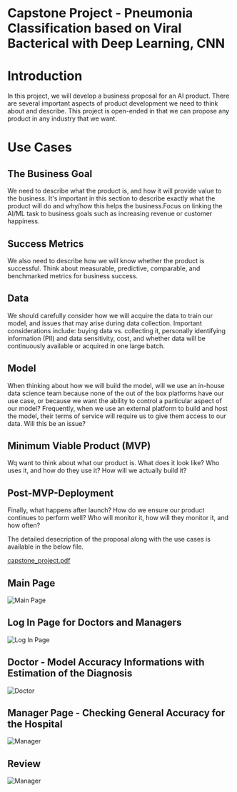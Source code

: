 # Capstone Project - Pneumonia Classification based on Viral Bacterical with Deep Learning, CNN
# Introduction 

In this project, we will develop a business proposal for an AI product. There are several important aspects of product development we need to think about and describe.
This project is open-ended in that we can propose any product in any industry that we want.

# Use Cases 

## The Business Goal

We need to describe what the product is, and how it will provide value to the business. It's important in this section to describe exactly what the 
product will do and why/how this helps the business.Focus on linking the AI/ML task to business goals such as increasing revenue or customer happiness.

## Success Metrics

We also need to describe how we will know whether the product is successful. Think about measurable, predictive, comparable, and benchmarked metrics for business success.

## Data

We should carefully consider how we will acquire the data to train our model, and issues that may arise during data collection. 
Important considerations include: buying data vs. collecting it, personally identifying information (PII) and data sensitivity, cost, and whether data will be 
continuously available or acquired in one large batch.

## Model

When thinking about how we will build the model, will we use an in-house data science team because none of the out of the box platforms have our use case, 
or because we want the ability to control a particular aspect of our model? Frequently, when we use an external platform to build and host the model, 
their terms of service will require us to give them access to our data. Will this be an issue?

## Minimum Viable Product (MVP)

Wq want to think about what our product is. What does it look like? Who uses it, and how do they use it? How will we actually build it?

## Post-MVP-Deployment

Finally, what happens after launch? How do we ensure our product continues to perform well? Who will monitor it, how will they monitor it, and how often?

The detailed desecription of the proposal along with the use cases is available in the below file.

[capstone_project.pdf](https://github.com/edaaydinea/AI-Product-Manager-Nanodegree-Program/blob/main/Capstone%20Project%20-%20Pneumonia%20Classification%20based%20on%20Viral%20and%20Bacterial%20with%20Deep%20Learning%2C%20CNN/capstone-project.pdf)

## Main Page
![Main Page](https://github.com/edaaydinea/AI-Product-Manager-Nanodegree-Program/blob/main/Capstone%20Project%20-%20Pneumonia%20Classification%20based%20on%20Viral%20and%20Bacterial%20with%20Deep%20Learning%2C%20CNN/Screenshots/Capstone_Project-Main%20Page.png)

## Log In Page for Doctors and Managers
![Log In Page](https://github.com/edaaydinea/AI-Product-Manager-Nanodegree-Program/blob/main/Capstone%20Project%20-%20Pneumonia%20Classification%20based%20on%20Viral%20and%20Bacterial%20with%20Deep%20Learning%2C%20CNN/Screenshots/Capstone_Project-Log%20in.png)

## Doctor - Model Accuracy Informations with Estimation of the Diagnosis
![Doctor](https://github.com/edaaydinea/AI-Product-Manager-Nanodegree-Program/blob/main/Capstone%20Project%20-%20Pneumonia%20Classification%20based%20on%20Viral%20and%20Bacterial%20with%20Deep%20Learning%2C%20CNN/Screenshots/Capstone_Project-Doctor.png)

## Manager Page - Checking General Accuracy for the Hospital
![Manager](https://github.com/edaaydinea/AI-Product-Manager-Nanodegree-Program/blob/main/Capstone%20Project%20-%20Pneumonia%20Classification%20based%20on%20Viral%20and%20Bacterial%20with%20Deep%20Learning%2C%20CNN/Screenshots/Capstone_Project-Manager.png)

## Review
![Manager](https://github.com/edaaydinea/AI-Product-Manager-Nanodegree-Program/blob/main/Capstone%20Project%20-%20Pneumonia%20Classification%20based%20on%20Viral%20and%20Bacterial%20with%20Deep%20Learning%2C%20CNN/Screenshots/Review.png)
